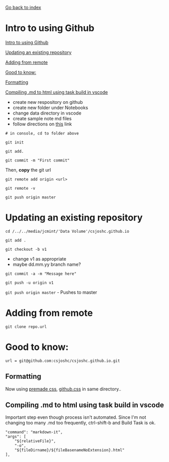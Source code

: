 
<a href="../../index.html">Go back to index</a>

<head>
  <link rel="stylesheet" href="../../css_themes/github.css">
</head>

# Intro to using Github

[Intro to using Github](#intro-to-using-github)

[Updating an existing repository](#updating-an-existing-repository) 

[Adding from remote](#adding-from-remote) 

[Good to know:](#good-to-know)

[Formatting](#formatting)

[Compiling .md to html using task build in vscode](#compiling-md-to-html-using-task-build-in-vscode)


* create new respository on github 
* create new folder under Notebooks
* change data directory in vscode
* create sample note md files
* follow directions on [this](https://help.github.com/en/articles/adding-an-existing-project-to-github-using-the-command-line) link

`# in console, cd to folder above`

`git init`

`git add.`

`git commit -m "First commit"`

Then, **copy** the git url

`git remote add origin <url>`

`git remote -v`

`git push origin master`

# Updating an existing repository

`cd /../../media/jcmint/'Data Volume'/csjoshc.github.io` 

`git add .`

`git checkout -b v1` 

* change v1 as appropriate
* maybe dd.mm.yy branch name? 




`git commit -a -m "Message here"`

`git push -u origin v1` 

`git push origin master` - Pushes to master


# Adding from remote

`git clone repo.url`

# Good to know: 

`url = git@github.com:csjoshc/csjoshc.github.io.git`

## Formatting 

Now using [premade css](https://gist.github.com/tuzz/3331384), [github.css](github.css) in same directory..

## Compiling .md to html using task build in vscode

Important step even though process isn't automated. Since I'm not changing too many .md too frequently, ctrl-shift-b and Build Task is ok. 

```
"command": "markdown-it",
"args": [
    "${relativeFile}",
    "-o",
    "${fileDirname}/${fileBasenameNoExtension}.html"
],
```